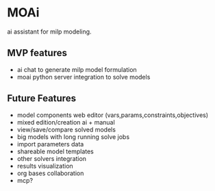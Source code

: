 # MOAi

ai assistant for milp modeling.

## MVP features

- ai chat to generate milp model formulation
- moai python server integration to solve models

## Future Features

- model components web editor (vars,params,constraints,objectives)
- mixed edition/creation ai + manual
- view/save/compare solved models
- big models with long running solve jobs
- import parameters data
- shareable model templates
- other solvers integration
- results visualization
- org bases collaboration
- mcp?
